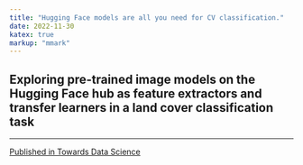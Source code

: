 ```yaml
---
title: "Hugging Face models are all you need for CV classification."
date: 2022-11-30
katex: true
markup: "mmark"
---
```


## Exploring pre-trained image models on the Hugging Face hub as feature extractors and transfer learners in a land cover classification task
---

[Published in Towards Data Science](https://towardsdatascience.com/default-hugging-face-models-are-probably-all-you-need-for-vanilla-image-classification-9d0ee19c85fa)
<br><br>
